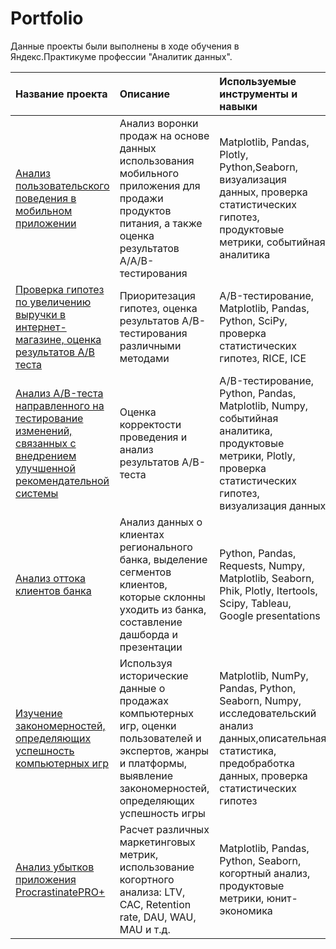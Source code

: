 # Portfolio

Данные проекты были выполнены в ходе обучения в Яндекс.Практикуме профессии "Аналитик данных".

| Название проекта | Описание | Используемые инструменты и навыки | 
| :---------------------- | :---------------------- | :---------------------- |
| [Анализ пользовательского поведения в мобильном приложении](https://github.com/hakerau/Praktikum/tree/main/AAB-test%20(mobile%20app)) | Анализ воронки продаж на основе данных использования мобильного приложения для продажи продуктов питания, а также оценка результатов A/A/B-тестирования | Matplotlib, Pandas, Plotly, Python,Seaborn, визуализация данных, проверка статистических гипотез, продуктовые метрики, событийная аналитика |
| [Проверка гипотез по увеличению выручки в интернет-магазине, оценка результатов A/B теста](https://github.com/hakerau/Praktikum/tree/main/AB-test%20(online_store_revenue)) | Приоритезация гипотез, оценка результатов A/B-тестирования различными методами | A/B-тестирование, Matplotlib, Pandas, Python, SciPy, проверка статистических гипотез, RICE, ICE |
| [Анализ A/B-теста направленного на тестирование изменений, связанных с внедрением улучшенной рекомендательной системы](https://github.com/hakerau/Praktikum/tree/main/AB-test%20(recommender_system)) | Оценка корректости проведения и анализ результатов A/B-теста | A/B-тестирование, Python, Pandas, Matplotlib, Numpy, событийная аналитика, продуктовые метрики, Plotly, проверка статистических гипотез, визуализация данных |
| [Анализ оттока клиентов банка](https://github.com/hakerau/Praktikum/tree/main/Bank_clients_churn_analysis) | Анализ данных о клиентах регионального банка, выделение сегментов клиентов, которые склонны уходить из банка, составление дашборда и презентации | Python, Pandas, Requests, Numpy, Matplotlib, Seaborn, Phik, Plotly, Itertools, Scipy, Tableau, Google presentations |
| [Изучение закономерностей, определяющих успешность компьютерных игр](https://github.com/hakerau/Praktikum/tree/main/Games_success_factors_analysis) | Используя исторические данные о продажах компьютерных игр, оценки пользователей и экспертов, жанры и платформы, выявление закономерностей, определяющих успешность игры | Matplotlib, NumPy, Pandas, Python, Seaborn, Numpy, исследовательский анализ данных,описательная статистика, предобработка данных, проверка статистических гипотез |
| [Анализ убытков приложения ProcrastinatePRO+](https://github.com/hakerau/Praktikum/tree/main/Marketing_analysis%20(mobile%20app)) | Расчет различных маркетинговых метрик, использование когортного анализа: LTV, CAC, Retention rate, DAU, WAU, MAU и т.д. | Matplotlib, Pandas, Python, Seaborn, когортный анализ, продуктовые метрики, юнит-экономика |
